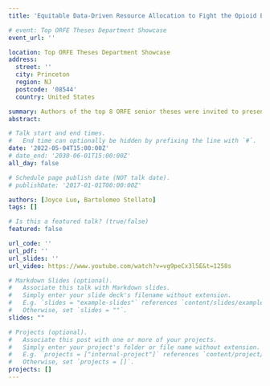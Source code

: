 ```yaml
---
title: 'Equitable Data-Driven Resource Allocation to Fight the Opioid Epidemic: A Mixed-Integer Optimization Approach'

# event: Top ORFE Theses Department Showcase
event_url: ''

location: Top ORFE Theses Department Showcase
address:
  street: ''
  city: Princeton
  region: NJ
  postcode: '08544'
  country: United States

summary: Authors of the top 8 ORFE senior theses were invited to present their work to the department. 
abstract: 

# Talk start and end times.
#   End time can optionally be hidden by prefixing the line with `#`.
date: '2022-05-04T15:00:00Z'
# date_end: '2030-06-01T15:00:00Z'
all_day: false

# Schedule page publish date (NOT talk date).
# publishDate: '2017-01-01T00:00:00Z'

authors: [Joyce Luo, Bartolomeo Stellato]
tags: []

# Is this a featured talk? (true/false)
featured: false

url_code: ''
url_pdf: ''
url_slides: ''
url_video: https://www.youtube.com/watch?v=vg9peCx3l5E&t=1258s

# Markdown Slides (optional).
#   Associate this talk with Markdown slides.
#   Simply enter your slide deck's filename without extension.
#   E.g. `slides = "example-slides"` references `content/slides/example-slides.md`.
#   Otherwise, set `slides = ""`.
slides: ""

# Projects (optional).
#   Associate this post with one or more of your projects.
#   Simply enter your project's folder or file name without extension.
#   E.g. `projects = ["internal-project"]` references `content/project/deep-learning/index.md`.
#   Otherwise, set `projects = []`.
projects: []
---
```

